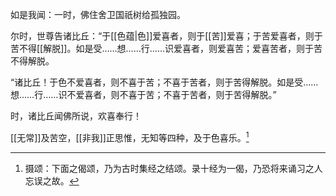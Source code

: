 如是我闻：一时，佛住舍卫国祇树给孤独园。

尔时，世尊告诸比丘：“于[[色蕴|色]]爱喜者，则于[[苦]]爱喜；于苦爱喜者，则于苦不得[[解脱]]。如是受……想……行……识爱喜者，则爱喜苦；爱喜苦者，则于苦不得解脱。

“诸比丘！于色不爱喜者，则不喜于苦；不喜于苦者，则于苦得解脱。如是受……想……行……识不爱喜者，则不喜于苦；不喜于苦者，则于苦得解脱。”

时，诸比丘闻佛所说，欢喜奉行！

[[无常]]及苦空，[[非我]]正思惟，无知等四种，及于色喜乐。[^1]

[^1]: 摄颂：下面之偈颂，乃为古时集经之结颂。录十经为一偈，乃恐将来诵习之人忘误之故。